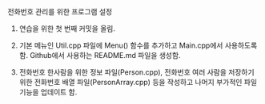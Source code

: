 전화번호 관리를 위한 프로그램 설정

1. 연습을 위한 첫 번째 커밋을 올림.

2. 기본 메뉴인 Util.cpp 파일에 Menu() 함수를 추가하고 Main.cpp에서 사용하도록 함.
   Github에서 사용하는 README.md 파일을 생성함.

3. 전화번호 한사람을 위한 정보 파일(Person.cpp), 전화번호 여러 사람을 저장하기 위한 전화번호 배열 파일(PersonArray.cpp) 등을
작성하고 나머지 부가적인 파일 기능을 업데이트 함.